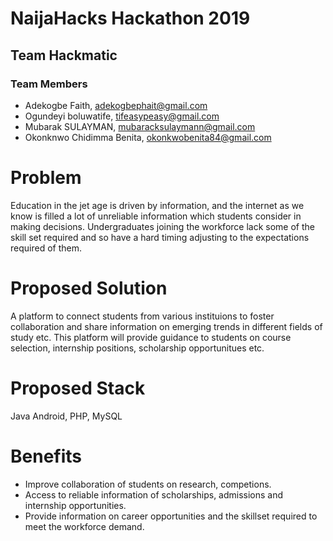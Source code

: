 # NaijaHacks Hackathon 2019

## Team Hackmatic

### Team Members
 - Adekogbe Faith, adekogbephait@gmail.com
 - Ogundeyi boluwatife, tifeasypeasy@gmail.com
 - Mubarak SULAYMAN, mubaracksulaymann@gmail.com
 - Okonknwo Chidimma Benita, okonkwobenita84@gmail.com

# Problem
Education in the jet age is driven by information, and the internet as we know is filled a lot of unreliable information
which students consider in making decisions. Undergraduates joining the workforce lack some of the skill set required 
and so have a hard timing adjusting to the expectations required of them.

# Proposed Solution
A platform to connect students from various instituions to foster collaboration and share information
on emerging trends in different fields of study etc. This platform will provide guidance to students on course
selection, internship positions, scholarship opportunitues etc.

# Proposed Stack
Java Android, PHP, MySQL

# Benefits
 - Improve collaboration of students on research, competions.
 - Access to reliable information of scholarships, admissions and internship opportunities.
 - Provide information on career opportunities and the skillset required to meet the workforce demand.